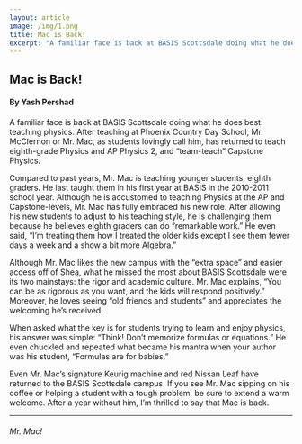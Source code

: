 ```yaml
---
layout: article
image: /img/1.png
title: Mac is Back!
excerpt: "A familiar face is back at BASIS Scottsdale doing what he does best: teaching physics."
---
```


<h2>Mac is Back!</h2>
<h4>By Yash Pershad</h4>

A familiar face is back at BASIS Scottsdale doing what he does best: teaching physics. After teaching at Phoenix Country Day School, Mr. McClernon or Mr. Mac, as students lovingly call him, has returned to teach eighth-grade Physics and AP Physics 2, and “team-teach” Capstone Physics.

Compared to past years, Mr. Mac is teaching younger students, eighth graders. He last taught them in his first year at BASIS in the 2010-2011 school year. Although he is accustomed to teaching Physics at the AP and Capstone-levels, Mr. Mac has fully embraced his new role. After allowing his new students to adjust to his teaching style, he is challenging them because he believes eighth graders can do “remarkable work.” He even said, “I’m treating them how I treated the older kids except I see them fewer days a week and a show a bit more Algebra.”

Although Mr. Mac likes the new campus with the “extra space” and easier access off of Shea, what he missed the most about BASIS Scottsdale were its two mainstays: the rigor and academic culture. Mr. Mac explains, “You can be as rigorous as you want, and the kids will respond positively.” Moreover, he loves seeing “old friends and students” and appreciates the welcoming he’s received.

When asked what the key is for students trying to learn and enjoy physics, his answer was simple: “Think! Don’t memorize formulas or equations.” He even chuckled and repeated what became his mantra when your author was his student, “Formulas are for babies.”

Even Mr. Mac’s signature Keurig machine and
red Nissan Leaf have returned to the BASIS Scottsdale campus. If you see Mr. Mac sipping on his coffee or helping a student with a tough problem, be sure to extend a warm welcome. After a year without him, I’m thrilled to say that Mac is back.

<hr style="border-color:#7D7D7D;height:0.5px;">
<h6>Mr. Mac!</h6>